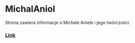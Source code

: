 # MichalAniol
Strona zawiera informacje o Michale Aniele i jego twórczości.
<h3><a target='_blank' href='https://rafal-szatkiewicz.github.io/MichalAniol/index.html'>Link</a></h3>
